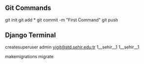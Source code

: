 ## Git Commands

git init
git add * 
git commit -m "First Command"
git push

## Django Terminal

createsuperuser
admin
yigit@std.sehir.edu.tr
1__sehir__1
1__sehir__1

makemigrations
migrate